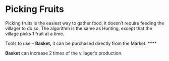 # Picking Fruits

Picking fruits is the easiest way to gather food, it doesn’t require feeding the villager to do so. The algorithm is the same as Hunting, except that the village picks 1 fruit at a time.

Tools to use – **Basket,** it can be purchased directly from the Market. ****&#x20;

**Basket** can increase 2 times of the villager’s production.
